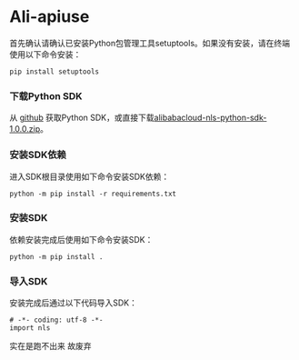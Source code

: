 # Ali-apiuse
首先确认请确认已安装Python包管理工具setuptools。如果没有安装，请在终端使用以下命令安装：
```commandline
pip install setuptools
```
### 下载Python SDK
从 [github](https://github.com/aliyun/alibabacloud-nls-python-sdk/releases) 获取Python SDK，或直接下载[alibabacloud-nls-python-sdk-1.0.0.zip](https://help-static-aliyun-doc.aliyuncs.com/file-manage-files/zh-CN/20221222/efsj/alibabacloud-nls-python-sdk-1.0.0.zip)。
### 安装SDK依赖
进入SDK根目录使用如下命令安装SDK依赖：
```commandline
python -m pip install -r requirements.txt
```
### 安装SDK
依赖安装完成后使用如下命令安装SDK：
```commandline
python -m pip install .
```
### 导入SDK
安装完成后通过以下代码导入SDK：
```commandline
# -*- coding: utf-8 -*-
import nls
```
实在是跑不出来 故废弃